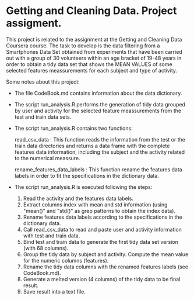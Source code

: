 Getting and Cleaning Data. Project assigment.
========================================================

This project is related to the assignment at the Getting and Cleaning Data Coursera course. The task to
develop is the data filtering from a Smartphones Data Set obtained from experiments that have been carried out with a group
of 30 volunteers within an age bracket of 19-48 years in order to obtain a tidy data set that shows the MEAN VALUES
of some selected features meassurements for each subject and type of activity.

Some notes about this project:

- The file CodeBook.md contains information about the data dictionary.

- The script run_analysis.R performs the generation of tidy data grouped by user and activity for the selected feature 
meassurements from the test and train data sets.

- The script run_analysis.R contains two functions:

  read_csv_data : 
  This function reads the information from the test or the train data directories and returns a data frame with 
  the complete features data information, including the subject and the activity related to the numerical meassure.
  
  rename_features_data_labels : 
  This function rename the features data labels in order to fit the specifications in the dictionary data.

- The script run_analysis.R  is executed following the steps:
  1. Read the activity and the features data labels.
  2. Extract columns index with mean and std information (using "mean()" and "std()" as grep patterns to obtain the index data).
  3. Rename features data labels according to the specifications in the dictionary data.
  4. Call read_csv_data to read and paste user and activity information with test and train data.
  5. Bind test and train data to generate the first tidy data set version (with 68 columns).
  6. Group the tidy data by subject and activity. Compute the mean value for the numeric columns (features).
  7. Rename the tidy data columns with the renamed features labels (see CodeBook.md).
  8. Generate a melted version (4 columns) of the tidy data to be final result.
  9. Save result into a text file.
  
  